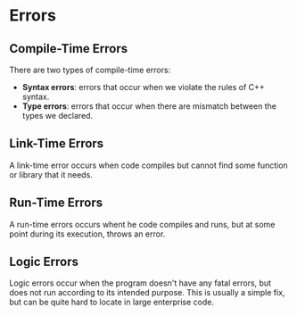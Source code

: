 # Errors

## Compile-Time Errors

There are two types of compile-time errors:
- **Syntax errors**: errors that occur when we violate the rules of C++ syntax.
- **Type errors**: errors that occur when there are mismatch between the types we declared.

## Link-Time Errors

A link-time error occurs when code compiles but cannot find some function or library that it needs.

## Run-Time Errors

A run-time errors occurs whent he code compiles and runs, but at some point during its execution, throws an error.

## Logic Errors

Logic errors occur when the program doesn't have any fatal errors, but does not run according to its intended purpose. This is usually a simple fix, but can be quite hard to locate in large enterprise code.